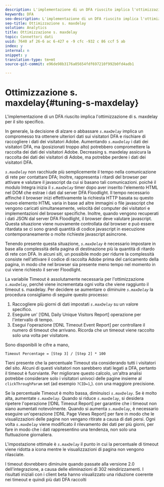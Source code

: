 ```yaml
---
description: L'implementazione di un DFA riuscito implica l'ottimizzazione di s. maxdelay per il sito specifico.
keywords: DFA
seo-description: L'implementazione di un DFA riuscito implica l'ottimizzazione di s. maxdelay per il sito specifico.
seo-title: Ottimizzazione s. maxdelay
solution: Analytics
title: Ottimizzazione s. maxdelay
topic: Connettori dati
uuid: 7640 af 26-6 ac 6-427 e -9 cfc -932 c 86 ccf 5 ab
index: y
internal: n
snippet: y
translation-type: tm+mt
source-git-commit: e96de98b3176a05654fdf697210f992b0fd4adb1

---
```



# Ottimizzazione s. maxdelay{#tuning-s-maxdelay}

L'implementazione di un DFA riuscito implica l'ottimizzazione di s. maxdelay per il sito specifico.

In generale, la decisione di alzare o abbassare *`s.maxDelay`* implica un compromesso tra ottenere ulteriori dati sui visitatori DFA e rischiare di raccogliere i dati dei visitatori Adobe. Aumentando *`s.maxDelay`* i dati dei visitatori DFA, ma (posizionati troppo alto) potrebbero compromettere la raccolta dei dati dei visitatori Adobe. Decreasing s. maxdelay assicura la raccolta dei dati dei visitatori di Adobe, ma potrebbe perdere i dati dei visitatori DFA.

*`s.maxDelay`* non racchiude più semplicemente il tempo nella comunicazione di rete per contattare DFA; Inoltre, rappresenta i ritardi del browser per attivare e valutare il javascript da cui si basano tali comunicazioni. poiché il modulo Integra inizia il *`s.maxDelay`* timer dopo aver inserito l'elemento HTML nel DOM che estrae i dati dal server DFA Floodlight. Il tempo necessario affinché il browser inizi effettivamente la richiesta HTTP basata su questo nuovo elemento HTML varia in base ad altre immagini o file javascript che vengono caricati simultaneamente, velocità del computer dei visitatori e implementazioni del browser specifiche. Inoltre, quando vengono recuperati i dati JSON dal server DFA Floodlight, il browser deve valutare javascript. Questa situazione viene nuovamente controllata dal browser e può essere ritardata se ci sono grandi quantità di codice javascript in esecuzione contemporaneamente o molte richieste javascript asincrone.

Tenendo presente questa situazione, *`s.maxDelay`* è necessario impostare in base alla complessità della pagina di destinazione più la quantità di ritardo di rete con DFA. In alcuni siti, un possibile modo per ridurre la complessità consiste nell'attivare il codice di raccolta Adobe prima del caricamento della pagina, in modo che nel browser sia presente meno tempo nel momento in cui viene richiesto il server Floodlight.

La variabile Timeout è assolutamente necessaria per l'ottimizzazione *`s.maxDelay`*, perché viene incrementata ogni volta che viene raggiunto il timeout s. maxdelay. Per decidere se aumentare o diminuire *`s.maxDelay`* la procedura consigliamo di seguire questo processo:

1. Raccogliere più giorni di dati impostati *`s.maxDelay`* su un valore specifico.
1. Eseguire un' [!DNL Daily Unique Visitors Report] operazione per l'intervallo di tempo.
1. Esegui l'operazione [!DNL Timeout Event Report] per controllare il numero di timeout che arrivano. Ricorda che un timeout viene raccolto solo una volta per visitatore.

Sono disponibili le cifre a mano,

```
Timeout Percentage = [Step 3] / [Step 2] * 100
```

Tieni presente che la percentuale Timeout sta considerando tutti i visitatori del sito. Alcuni di questi visitatori non sarebbero stati legati a DFA, pertanto il timeout è fuorviante. Per migliorare questo calcolo, un'altra analisi potrebbe considerare solo i visitatori univoci delle pagine insieme al `clickThroughParam` set (ad esempio `?CID=1`,). con una maggiore precisione.

Se la percentuale Timeout è molto bassa, diminuisci *`s.maxDelay`*. Se è molto alta, aumentate *`s.maxDelay`*. Quando si riduce *`s.maxDelay`*, si desidera ripetere l'operazione [!DNL Timeout Report] per garantire che i timeout non siano aumentati notevolmente. Quando si aumenta *`s.maxDelay`*, è necessario eseguire un'operazione [!DNL Page Views Report] per fare in modo che le visualizzazioni delle pagine non vengano ritirate a causa di dati persi. Ogni volta *`s.maxDelay`* viene modificato il rilevamento dei dati per più giorni, per fare in modo che i dati rappresentino una tendenza, non solo una fluttuazione giornaliera.

L'impostazione ottimale è *`s.maxDelay`* il punto in cui la percentuale di timeout viene ridotta a icona mentre le visualizzazioni di pagina non vengono rilasciate.

I timeout dovrebbero diminuire quando passate alla versione 2.0 dell'integrazione, a causa delle eliminazioni di 302 reindirizzamenti. I risultati iniziali con i client beta hanno visualizzato una riduzione coerente nei timeout e quindi più dati DFA raccolti
